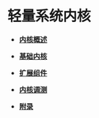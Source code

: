 # 轻量系统内核



- **[内核概述](kernel-mini-overview.md)**

- **[基础内核](kernel-mini-basic.md)**

- **[扩展组件](kernel-mini-extend.md)**

- **[内核调测](kernel-mini-debug.md)**

- **[附录](kernel-mini-app.md)**